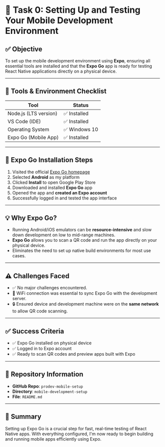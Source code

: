 # 📱 Task 0: Setting Up and Testing Your Mobile Development Environment

## ✅ Objective

To set up the mobile development environment using **Expo**, ensuring all essential tools are installed and that the **Expo Go** app is ready for testing React Native applications directly on a physical device.

---

## 🔧 Tools & Environment Checklist

| Tool                    | Status         |
|-------------------------|----------------|
| Node.js (LTS version)   | ✅ Installed    |
| VS Code (IDE)           | ✅ Installed    |
| Operating System        | ✅ Windows 10   |
| Expo Go (Mobile App)    | ✅ Installed    |

---

## 📲 Expo Go Installation Steps

1. Visited the official [Expo Go homepage](https://expo.dev/go)
2. Selected **Android** as my platform
3. Clicked **Install** to open Google Play Store
4. Downloaded and installed **Expo Go** app
5. Opened the app and **created an Expo account**
6. Successfully logged in and tested the app interface

---

## 💡 Why Expo Go?

- Running Android/iOS emulators can be **resource-intensive** and slow down development on low to mid-range machines.
- **Expo Go** allows you to scan a QR code and run the app directly on your physical device.
- Eliminates the need to set up native build environments for most use cases.

---

## ⚠️ Challenges Faced

- ✅ No major challenges encountered.
- 📶 WiFi connection was essential to sync Expo Go with the development server.
- 🔒 Ensured device and development machine were on the **same network** to allow QR code scanning.

---

## ✅ Success Criteria

- ✅ Expo Go installed on physical device
- ✅ Logged in to Expo account
- ✅ Ready to scan QR codes and preview apps built with Expo

---

## 📂 Repository Information

- **GitHub Repo**: `prodev-mobile-setup`
- **Directory**: `mobile-development-setup`
- **File**: `README.md`

---

## 🧠 Summary

Setting up Expo Go is a crucial step for fast, real-time testing of React Native apps. With everything configured, I'm now ready to begin building and running mobile apps efficiently using Expo.

